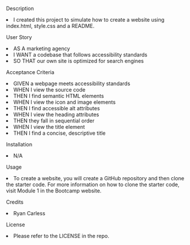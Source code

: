 <p>Description
<li> I created this project to simulate how to create a website using index.html, style.css and a README.
  
<p>User Story
<li> AS A marketing agency
<li>I WANT a codebase that follows accessibility standards
<li>SO THAT our own site is optimized for search engines
 
<p>Acceptance Criteria
<li>GIVEN a webpage meets accessibility standards
<li>WHEN I view the source code
<li>THEN I find semantic HTML elements
<li>WHEN I view the icon and image elements
<li>THEN I find accessible alt attributes
<li>WHEN I view the heading attributes
<li>THEN they fall in sequential order
<li>WHEN I view the title element
<li>THEN I find a concise, descriptive title
<p>Installation
<li> N/A
 <p> Usage
  <li>  To create a website, you will create a GitHub repository and then clone the starter code. For more information on how to clone the starter code, visit Module 1 in the Bootcamp website. 
 <p> Credits
   <li> Ryan Carless
   
 <p> License
   <li> Please refer to the LICENSE in the repo.
